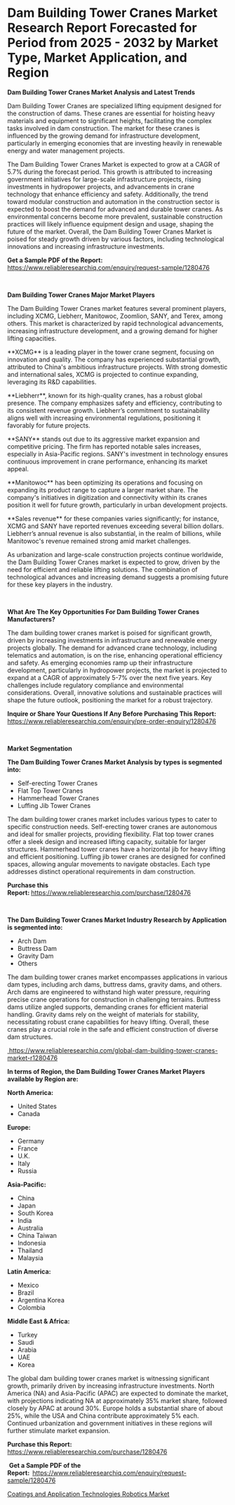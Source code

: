 <p><h1>Dam Building Tower Cranes Market Research Report Forecasted for Period from 2025 -  2032 by Market Type, Market Application, and Region</h1></p><p><strong>Dam Building Tower Cranes Market Analysis and Latest Trends</strong></p>
<p><p>Dam Building Tower Cranes are specialized lifting equipment designed for the construction of dams. These cranes are essential for hoisting heavy materials and equipment to significant heights, facilitating the complex tasks involved in dam construction. The market for these cranes is influenced by the growing demand for infrastructure development, particularly in emerging economies that are investing heavily in renewable energy and water management projects.</p><p>The Dam Building Tower Cranes Market is expected to grow at a CAGR of 5.7% during the forecast period. This growth is attributed to increasing government initiatives for large-scale infrastructure projects, rising investments in hydropower projects, and advancements in crane technology that enhance efficiency and safety. Additionally, the trend toward modular construction and automation in the construction sector is expected to boost the demand for advanced and durable tower cranes. As environmental concerns become more prevalent, sustainable construction practices will likely influence equipment design and usage, shaping the future of the market. Overall, the Dam Building Tower Cranes Market is poised for steady growth driven by various factors, including technological innovations and increasing infrastructure investments.</p></p>
<p><strong>Get a Sample PDF of the Report:&nbsp;</strong> <a href="https://www.reliableresearchiq.com/enquiry/request-sample/1280476?utm_campaign=3107&utm_medium=2&utm_source=Github&utm_content=ia&utm_term=24032025&utm_id=dam-building-tower-cranes">https://www.reliableresearchiq.com/enquiry/request-sample/1280476</a></p>
<p>&nbsp;</p>
<p><strong>Dam Building Tower Cranes Major Market Players</strong></p>
<p><p>The Dam Building Tower Cranes market features several prominent players, including XCMG, Liebherr, Manitowoc, Zoomlion, SANY, and Terex, among others. This market is characterized by rapid technological advancements, increasing infrastructure development, and a growing demand for higher lifting capacities.</p><p>**XCMG** is a leading player in the tower crane segment, focusing on innovation and quality. The company has experienced substantial growth, attributed to China's ambitious infrastructure projects. With strong domestic and international sales, XCMG is projected to continue expanding, leveraging its R&D capabilities.</p><p>**Liebherr**, known for its high-quality cranes, has a robust global presence. The company emphasizes safety and efficiency, contributing to its consistent revenue growth. Liebherr’s commitment to sustainability aligns well with increasing environmental regulations, positioning it favorably for future projects.</p><p>**SANY** stands out due to its aggressive market expansion and competitive pricing. The firm has reported notable sales increases, especially in Asia-Pacific regions. SANY's investment in technology ensures continuous improvement in crane performance, enhancing its market appeal.</p><p>**Manitowoc** has been optimizing its operations and focusing on expanding its product range to capture a larger market share. The company's initiatives in digitization and connectivity within its cranes position it well for future growth, particularly in urban development projects.</p><p>**Sales revenue** for these companies varies significantly; for instance, XCMG and SANY have reported revenues exceeding several billion dollars. Liebherr’s annual revenue is also substantial, in the realm of billions, while Manitowoc's revenue remained strong amid market challenges.</p><p>As urbanization and large-scale construction projects continue worldwide, the Dam Building Tower Cranes market is expected to grow, driven by the need for efficient and reliable lifting solutions. The combination of technological advances and increasing demand suggests a promising future for these key players in the industry.</p></p>
<p>&nbsp;</p>
<p><strong>What Are The Key Opportunities For Dam Building Tower Cranes Manufacturers?</strong></p>
<p><p>The dam building tower cranes market is poised for significant growth, driven by increasing investments in infrastructure and renewable energy projects globally. The demand for advanced crane technology, including telematics and automation, is on the rise, enhancing operational efficiency and safety. As emerging economies ramp up their infrastructure development, particularly in hydropower projects, the market is projected to expand at a CAGR of approximately 5-7% over the next five years. Key challenges include regulatory compliance and environmental considerations. Overall, innovative solutions and sustainable practices will shape the future outlook, positioning the market for a robust trajectory.</p></p>
<p><strong>Inquire or Share Your Questions If Any Before Purchasing This Report:</strong> <a href="https://www.reliableresearchiq.com/enquiry/pre-order-enquiry/1280476?utm_campaign=3107&utm_medium=2&utm_source=Github&utm_content=ia&utm_term=24032025&utm_id=dam-building-tower-cranes">https://www.reliableresearchiq.com/enquiry/pre-order-enquiry/1280476</a></p>
<p>&nbsp;</p>
<p><strong>Market Segmentation</strong></p>
<p><strong>The Dam Building Tower Cranes Market Analysis by types is segmented into:</strong></p>
<p><ul><li>Self-erecting Tower Cranes</li><li>Flat Top Tower Cranes</li><li>Hammerhead Tower Cranes</li><li>Luffing Jib Tower Cranes</li></ul></p>
<p><p>The dam building tower cranes market includes various types to cater to specific construction needs. Self-erecting tower cranes are autonomous and ideal for smaller projects, providing flexibility. Flat top tower cranes offer a sleek design and increased lifting capacity, suitable for larger structures. Hammerhead tower cranes have a horizontal jib for heavy lifting and efficient positioning. Luffing jib tower cranes are designed for confined spaces, allowing angular movements to navigate obstacles. Each type addresses distinct operational requirements in dam construction.</p></p>
<p><strong>Purchase this Report:&nbsp;</strong><a href="https://www.reliableresearchiq.com/purchase/1280476?utm_campaign=3107&utm_medium=2&utm_source=Github&utm_content=ia&utm_term=24032025&utm_id=dam-building-tower-cranes">https://www.reliableresearchiq.com/purchase/1280476</a></p>
<p>&nbsp;</p>
<p><strong>The Dam Building Tower Cranes Market Industry Research by Application is segmented into:</strong></p>
<p><ul><li>Arch Dam</li><li>Buttress Dam</li><li>Gravity Dam</li><li>Others</li></ul></p>
<p><p>The dam building tower cranes market encompasses applications in various dam types, including arch dams, buttress dams, gravity dams, and others. Arch dams are engineered to withstand high water pressure, requiring precise crane operations for construction in challenging terrains. Buttress dams utilize angled supports, demanding cranes for efficient material handling. Gravity dams rely on the weight of materials for stability, necessitating robust crane capabilities for heavy lifting. Overall, these cranes play a crucial role in the safe and efficient construction of diverse dam structures.</p></p>
<p><a href="https://www.reliableresearchiq.com/global-dam-building-tower-cranes-market-r1280476?utm_campaign=3107&utm_medium=2&utm_source=Github&utm_content=ia&utm_term=24032025&utm_id=dam-building-tower-cranes">&nbsp;https://www.reliableresearchiq.com/global-dam-building-tower-cranes-market-r1280476</a></p>
<p><strong>In terms of Region, the Dam Building Tower Cranes Market Players available by Region are:</strong></p>
<p>
    <p> <strong> North America: </strong>
        <ul>
            <li>United States</li>
            <li>Canada</li>
        </ul>
        </p> 
    <p> <strong> Europe: </strong>
        <ul>
            <li>Germany</li>
            <li>France</li>
            <li>U.K.</li>
            <li>Italy</li>
            <li>Russia</li>
        </ul>
        </p> 
    <p> <strong> Asia-Pacific: </strong>
        <ul>
            <li>China</li>
            <li>Japan</li>
            <li>South Korea</li>
            <li>India</li>
            <li>Australia</li>
            <li>China Taiwan</li>
            <li>Indonesia</li>
            <li>Thailand</li>
            <li>Malaysia</li>
        </ul>
        </p> 
    <p> <strong> Latin America: </strong>
        <ul>
            <li>Mexico</li>
            <li>Brazil</li>
            <li>Argentina Korea</li>
            <li>Colombia</li>
        </ul>
        </p> 
    <p> <strong> Middle East & Africa: </strong>
        <ul>
            <li>Turkey</li>
            <li>Saudi</li>
            <li>Arabia</li>
            <li>UAE</li>
            <li>Korea</li>
        </ul>
    </p>
    </p>
<p><p>The global dam building tower cranes market is witnessing significant growth, primarily driven by increasing infrastructure investments. North America (NA) and Asia-Pacific (APAC) are expected to dominate the market, with projections indicating NA at approximately 35% market share, followed closely by APAC at around 30%. Europe holds a substantial share of about 25%, while the USA and China contribute approximately 5% each. Continued urbanization and government initiatives in these regions will further stimulate market expansion.</p></p>
<p><strong>Purchase this Report: </strong><a href="https://www.reliableresearchiq.com/purchase/1280476?utm_campaign=3107&utm_medium=2&utm_source=Github&utm_content=ia&utm_term=24032025&utm_id=dam-building-tower-cranes">https://www.reliableresearchiq.com/purchase/1280476</a></p>
<p>&nbsp;<strong>Get a Sample PDF of the Report:&nbsp;&nbsp;</strong><a href="https://www.reliableresearchiq.com/enquiry/request-sample/1280476?utm_campaign=3107&utm_medium=2&utm_source=Github&utm_content=ia&utm_term=24032025&utm_id=dam-building-tower-cranes">https://www.reliableresearchiq.com/enquiry/request-sample/1280476</a></p>
<p><strong></strong></p>
<p><p><a href="https://github.com/daphnyvashdi/Market-Research-Report-List-1/blob/main/coatings-and-application-technologies-robotics-market.md?utm_campaign=3107&utm_medium=2&utm_source=Github&utm_content=ia&utm_term=24032025&utm_id=dam-building-tower-cranes">Coatings and Application Technologies Robotics Market</a></p></p>